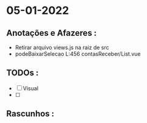 # 05-01-2022



## Anotações e Afazeres :
- Retirar arquivo views.js na raiz de src
- podeBaixarSelecao L:456 contasReceber/List.vue


## TODOs :
- [ ] Visual
- [ ] 



## Rascunhos :